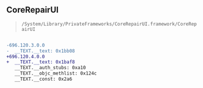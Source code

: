 ## CoreRepairUI

> `/System/Library/PrivateFrameworks/CoreRepairUI.framework/CoreRepairUI`

```diff

-696.120.3.0.0
-  __TEXT.__text: 0x1bb08
+696.120.4.0.0
+  __TEXT.__text: 0x1baf8
   __TEXT.__auth_stubs: 0xa10
   __TEXT.__objc_methlist: 0x124c
   __TEXT.__const: 0x2a6

```
